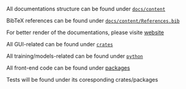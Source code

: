All documentations structure can be found under [`docs/content`](./docs/content/)

BibTeX references can be found under [`docs/content/References.bib`](./docs/content/References.bib)

For better render of the documentations, please visite [website](https://tinymorph.aarnphm.xyz)

All GUI-related can be found under [`crates`](./crates)

All training/models-related can be found under [`python`](./python)

All front-end code can be found under [packages](./packages)

Tests will be found under its coresponding crates/packages
